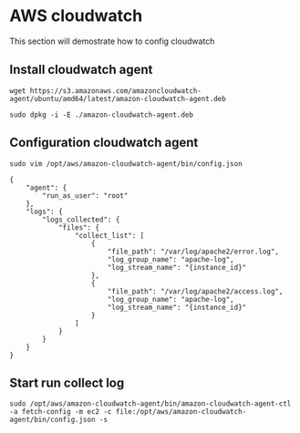 # AWS cloudwatch

This section will demostrate how to config cloudwatch

## Install cloudwatch agent

```
wget https://s3.amazonaws.com/amazoncloudwatch-agent/ubuntu/amd64/latest/amazon-cloudwatch-agent.deb
```
```
sudo dpkg -i -E ./amazon-cloudwatch-agent.deb
```

## Configuration cloudwatch agent

```
sudo vim /opt/aws/amazon-cloudwatch-agent/bin/config.json
```

 ```
 {
     "agent": {
         "run_as_user": "root"
     },
     "logs": {
         "logs_collected": {
             "files": {
                 "collect_list": [
                     {
                         "file_path": "/var/log/apache2/error.log",
                         "log_group_name": "apache-log",
                         "log_stream_name": "{instance_id}"
                     },
                     {
                         "file_path": "/var/log/apache2/access.log",
                         "log_group_name": "apache-log",
                         "log_stream_name": "{instance_id}"
                     }
                 ]
             }
         }
     }
 }
 ```

## Start run collect log
```
sudo /opt/aws/amazon-cloudwatch-agent/bin/amazon-cloudwatch-agent-ctl -a fetch-config -m ec2 -c file:/opt/aws/amazon-cloudwatch-agent/bin/config.json -s
```
